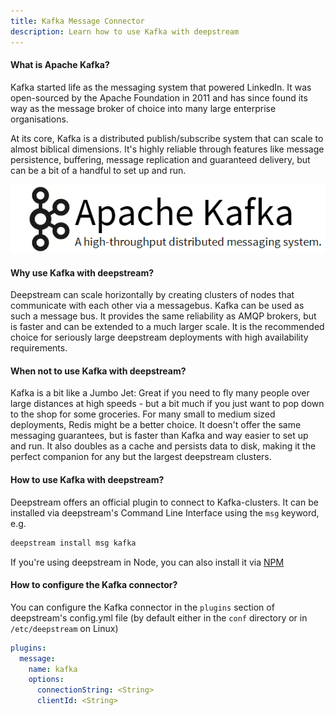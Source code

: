 ```yaml
---
title: Kafka Message Connector
description: Learn how to use Kafka with deepstream
---
```


#### What is Apache Kafka?
Kafka started life as the messaging system that powered LinkedIn. It was open-sourced by the Apache Foundation in 2011 and has since found its way as the message broker of choice into many large enterprise organisations.

At its core, Kafka is a distributed publish/subscribe system that can scale to almost biblical dimensions. It's highly reliable through features like message persistence, buffering, message replication and guaranteed delivery, but can be a bit of a handful to set up and run.

![Apache Kafka](kafka.png)

#### Why use Kafka with deepstream?
Deepstream can scale horizontally by creating clusters of nodes that communicate with each other via a messagebus. Kafka can be used as such a message bus. It provides the same reliability as AMQP brokers, but is faster and can be extended to a much larger scale. It is the recommended choice for seriously large deepstream deployments with high availability requirements.

#### When not to use Kafka with deepstream?
Kafka is a bit like a Jumbo Jet: Great if you need to fly many people over large distances at high speeds - but a bit much if you just want to pop down to the shop for some groceries. For many small to medium sized deployments, Redis might be a better choice. It doesn't offer the same messaging guarantees, but is faster than Kafka and way easier to set up and run. It also doubles as a cache and persists data to disk, making it the perfect companion for any but the largest deepstream clusters.

#### How to use Kafka with deepstream?
Deepstream offers an official plugin to connect to Kafka-clusters. It can be installed via deepstream's Command Line Interface using the `msg` keyword, e.g.

```bash
deepstream install msg kafka
```

If you're using deepstream in Node, you can also install it via [NPM](https://www.npmjs.com/package/deepstream.io-msg-kafka)

#### How to configure the Kafka connector?
You can configure the Kafka connector in the `plugins` section of deepstream's config.yml file (by default either in the `conf` directory or in `/etc/deepstream` on Linux)

```yaml
plugins:
  message:
    name: kafka
    options:
      connectionString: <String>
      clientId: <String>
```
